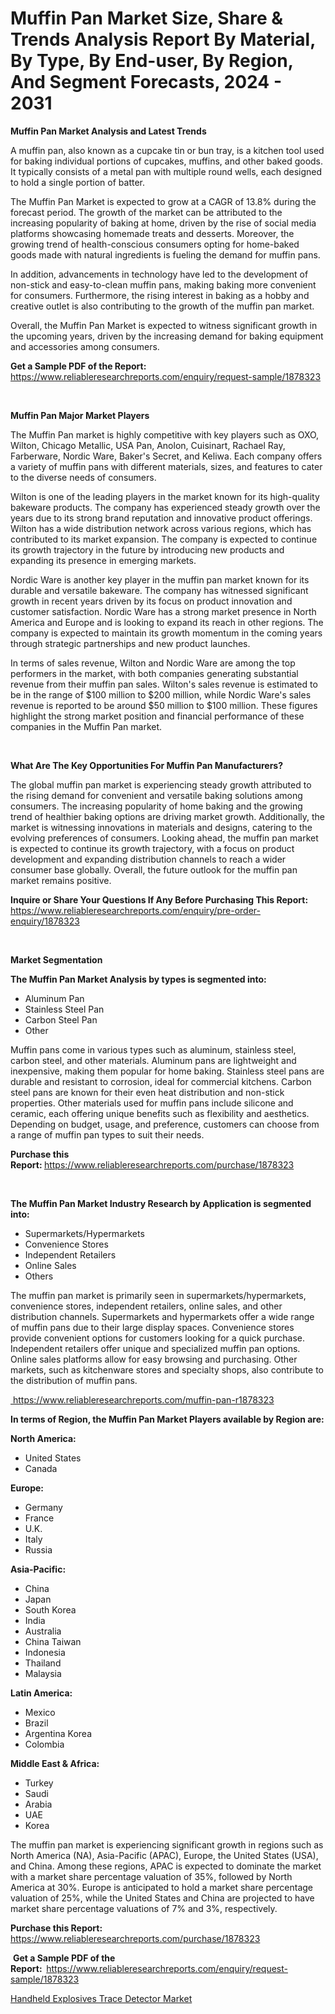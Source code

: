 <p><h1>Muffin Pan Market Size, Share & Trends Analysis Report By Material, By Type, By End-user, By Region, And Segment Forecasts, 2024 - 2031</h1></p><p><strong>Muffin Pan Market Analysis and Latest Trends</strong></p>
<p><p>A muffin pan, also known as a cupcake tin or bun tray, is a kitchen tool used for baking individual portions of cupcakes, muffins, and other baked goods. It typically consists of a metal pan with multiple round wells, each designed to hold a single portion of batter.</p><p>The Muffin Pan Market is expected to grow at a CAGR of 13.8% during the forecast period. The growth of the market can be attributed to the increasing popularity of baking at home, driven by the rise of social media platforms showcasing homemade treats and desserts. Moreover, the growing trend of health-conscious consumers opting for home-baked goods made with natural ingredients is fueling the demand for muffin pans.</p><p>In addition, advancements in technology have led to the development of non-stick and easy-to-clean muffin pans, making baking more convenient for consumers. Furthermore, the rising interest in baking as a hobby and creative outlet is also contributing to the growth of the muffin pan market.</p><p>Overall, the Muffin Pan Market is expected to witness significant growth in the upcoming years, driven by the increasing demand for baking equipment and accessories among consumers.</p></p>
<p><strong>Get a Sample PDF of the Report:&nbsp;</strong> <a href="https://www.reliableresearchreports.com/enquiry/request-sample/1878323">https://www.reliableresearchreports.com/enquiry/request-sample/1878323</a></p>
<p>&nbsp;</p>
<p><strong>Muffin Pan Major Market Players</strong></p>
<p><p>The Muffin Pan market is highly competitive with key players such as OXO, Wilton, Chicago Metallic, USA Pan, Anolon, Cuisinart, Rachael Ray, Farberware, Nordic Ware, Baker's Secret, and Keliwa. Each company offers a variety of muffin pans with different materials, sizes, and features to cater to the diverse needs of consumers.</p><p>Wilton is one of the leading players in the market known for its high-quality bakeware products. The company has experienced steady growth over the years due to its strong brand reputation and innovative product offerings. Wilton has a wide distribution network across various regions, which has contributed to its market expansion. The company is expected to continue its growth trajectory in the future by introducing new products and expanding its presence in emerging markets.</p><p>Nordic Ware is another key player in the muffin pan market known for its durable and versatile bakeware. The company has witnessed significant growth in recent years driven by its focus on product innovation and customer satisfaction. Nordic Ware has a strong market presence in North America and Europe and is looking to expand its reach in other regions. The company is expected to maintain its growth momentum in the coming years through strategic partnerships and new product launches.</p><p>In terms of sales revenue, Wilton and Nordic Ware are among the top performers in the market, with both companies generating substantial revenue from their muffin pan sales. Wilton's sales revenue is estimated to be in the range of $100 million to $200 million, while Nordic Ware's sales revenue is reported to be around $50 million to $100 million. These figures highlight the strong market position and financial performance of these companies in the Muffin Pan market.</p></p>
<p>&nbsp;</p>
<p><strong>What Are The Key Opportunities For Muffin Pan Manufacturers?</strong></p>
<p><p>The global muffin pan market is experiencing steady growth attributed to the rising demand for convenient and versatile baking solutions among consumers. The increasing popularity of home baking and the growing trend of healthier baking options are driving market growth. Additionally, the market is witnessing innovations in materials and designs, catering to the evolving preferences of consumers. Looking ahead, the muffin pan market is expected to continue its growth trajectory, with a focus on product development and expanding distribution channels to reach a wider consumer base globally. Overall, the future outlook for the muffin pan market remains positive.</p></p>
<p><strong>Inquire or Share Your Questions If Any Before Purchasing This Report:</strong> <a href="https://www.reliableresearchreports.com/enquiry/pre-order-enquiry/1878323">https://www.reliableresearchreports.com/enquiry/pre-order-enquiry/1878323</a></p>
<p>&nbsp;</p>
<p><strong>Market Segmentation</strong></p>
<p><strong>The Muffin Pan Market Analysis by types is segmented into:</strong></p>
<p><ul><li>Aluminum Pan</li><li>Stainless Steel Pan</li><li>Carbon Steel Pan</li><li>Other</li></ul></p>
<p><p>Muffin pans come in various types such as aluminum, stainless steel, carbon steel, and other materials. Aluminum pans are lightweight and inexpensive, making them popular for home baking. Stainless steel pans are durable and resistant to corrosion, ideal for commercial kitchens. Carbon steel pans are known for their even heat distribution and non-stick properties. Other materials used for muffin pans include silicone and ceramic, each offering unique benefits such as flexibility and aesthetics. Depending on budget, usage, and preference, customers can choose from a range of muffin pan types to suit their needs.</p></p>
<p><strong>Purchase this Report:&nbsp;</strong><a href="https://www.reliableresearchreports.com/purchase/1878323">https://www.reliableresearchreports.com/purchase/1878323</a></p>
<p>&nbsp;</p>
<p><strong>The Muffin Pan Market Industry Research by Application is segmented into:</strong></p>
<p><ul><li>Supermarkets/Hypermarkets</li><li>Convenience Stores</li><li>Independent Retailers</li><li>Online Sales</li><li>Others</li></ul></p>
<p><p>The muffin pan market is primarily seen in supermarkets/hypermarkets, convenience stores, independent retailers, online sales, and other distribution channels. Supermarkets and hypermarkets offer a wide range of muffin pans due to their large display spaces. Convenience stores provide convenient options for customers looking for a quick purchase. Independent retailers offer unique and specialized muffin pan options. Online sales platforms allow for easy browsing and purchasing. Other markets, such as kitchenware stores and specialty shops, also contribute to the distribution of muffin pans.</p></p>
<p><a href="https://www.reliableresearchreports.com/muffin-pan-r1878323">&nbsp;https://www.reliableresearchreports.com/muffin-pan-r1878323</a></p>
<p><strong>In terms of Region, the Muffin Pan Market Players available by Region are:</strong></p>
<p>
    <p> <strong> North America: </strong>
        <ul>
            <li>United States</li>
            <li>Canada</li>
        </ul>
        </p> 
    <p> <strong> Europe: </strong>
        <ul>
            <li>Germany</li>
            <li>France</li>
            <li>U.K.</li>
            <li>Italy</li>
            <li>Russia</li>
        </ul>
        </p> 
    <p> <strong> Asia-Pacific: </strong>
        <ul>
            <li>China</li>
            <li>Japan</li>
            <li>South Korea</li>
            <li>India</li>
            <li>Australia</li>
            <li>China Taiwan</li>
            <li>Indonesia</li>
            <li>Thailand</li>
            <li>Malaysia</li>
        </ul>
        </p> 
    <p> <strong> Latin America: </strong>
        <ul>
            <li>Mexico</li>
            <li>Brazil</li>
            <li>Argentina Korea</li>
            <li>Colombia</li>
        </ul>
        </p> 
    <p> <strong> Middle East & Africa: </strong>
        <ul>
            <li>Turkey</li>
            <li>Saudi</li>
            <li>Arabia</li>
            <li>UAE</li>
            <li>Korea</li>
        </ul>
    </p>
    </p>
<p><p>The muffin pan market is experiencing significant growth in regions such as North America (NA), Asia-Pacific (APAC), Europe, the United States (USA), and China. Among these regions, APAC is expected to dominate the market with a market share percentage valuation of 35%, followed by North America at 30%. Europe is anticipated to hold a market share percentage valuation of 25%, while the United States and China are projected to have market share percentage valuations of 7% and 3%, respectively.</p></p>
<p><strong>Purchase this Report: </strong><a href="https://www.reliableresearchreports.com/purchase/1878323">https://www.reliableresearchreports.com/purchase/1878323</a></p>
<p>&nbsp;<strong>Get a Sample PDF of the Report:&nbsp;&nbsp;</strong><a href="https://www.reliableresearchreports.com/enquiry/request-sample/1878323">https://www.reliableresearchreports.com/enquiry/request-sample/1878323</a></p>
<p><strong></strong></p>
<p><p><a href="https://view.publitas.com/reportprime-1/handheld-explosives-trace-detector-market-global-market-insights-and-sales-trends-2024-to-2031/">Handheld Explosives Trace Detector Market</a></p></p>